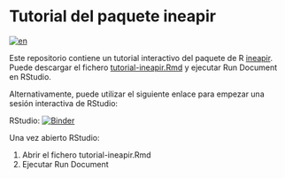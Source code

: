 # Tutorial del paquete ineapir
[![en](https://img.shields.io/badge/lang-en-red.svg)](https://github.com/es-ine/tutorial-ineapir/blob/main/README.en.md)

Este repositorio contiene un tutorial interactivo del paquete de R
[ineapir](https://github.com/es-ine/ineapir/). Puede descargar el fichero
[tutorial-ineapir.Rmd](https://raw.githubusercontent.com/es-ine/tutorial-ineapir/main/tutorial-ineapir.Rmd) y ejecutar Run Document en RStudio.

Alternativamente, puede utilizar el siguiente enlace para empezar una sesión interactiva de RStudio:

RStudio: [![Binder](https://mybinder.org/badge_logo.svg)](https://mybinder.org/v2/gh/es-ine/tutorial-ineapir/main?urlpath=rstudio)

Una vez abierto RStudio:

1. Abrir el fichero tutorial-ineapir.Rmd
2. Ejecutar Run Document